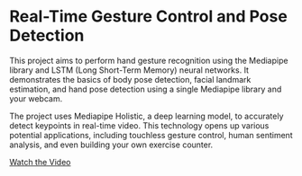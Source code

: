 # Real-Time Gesture Control and Pose Detection

This project aims to perform hand gesture recognition using the Mediapipe library and LSTM (Long Short-Term Memory) neural networks. It demonstrates the basics of body pose detection, facial landmark estimation, and hand pose detection using a single Mediapipe library and your webcam.

The project uses Mediapipe Holistic, a deep learning model, to accurately detect keypoints in real-time video. This technology opens up various potential applications, including touchless gesture control, human sentiment analysis, and even building your own exercise counter.

[Watch the Video](your-google-drive-link-here)

